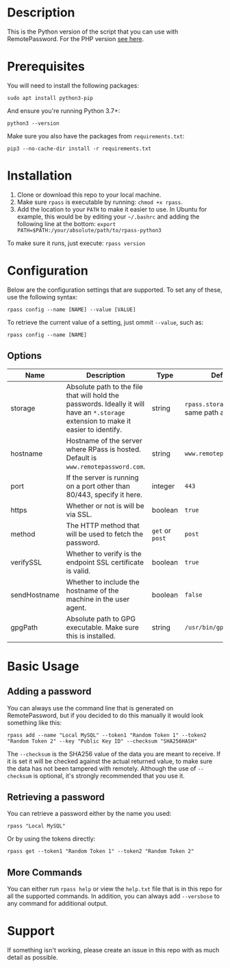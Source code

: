 # Description

This is the Python version of the script that you can use with RemotePassword. For the PHP version [see here](https://github.com/sadreck/rpass-php).

# Prerequisites

You will need to install the following packages:

```
sudo apt install python3-pip
```

And ensure you're running Python 3.7+:

```
python3 --version
```

Make sure you also have the packages from `requirements.txt`:

```
pip3 --no-cache-dir install -r requirements.txt
```

# Installation

1. Clone or download this repo to your local machine.
2. Make sure `rpass` is executable by running: `chmod +x rpass`.
3. Add the location to your `PATH` to make it easier to use. In Ubuntu for example, this would be by editing your `~/.bashrc` and adding the following line at the bottom: `export PATH=$PATH:/your/absolute/path/to/rpass-python3`

To make sure it runs, just execute: `rpass version`

# Configuration

Below are the configuration settings that are supported. To set any of these, use the following syntax:

```
rpass config --name [NAME] --value [VALUE]
```

To retrieve the current value of a setting, just ommit `--value`, such as:

```
rpass config --name [NAME]
```

## Options

| Name    | Description                                                                                                                          | Type | Default                                         |
|---------|--------------------------------------------------------------------------------------------------------------------------------------| ---- |-------------------------------------------------|
| storage | Absolute path to the file that will hold the passwords. Ideally it will have an `*.storage` extension to make it easier to identify. | string | `rpass.storage` in the same path as the script. |
| hostname | Hostname of the server where RPass is hosted. Default is `www.remotepassword.com`.                                                   | string | `www.remotepassword.com`                        |
| port | If the server is running on a port other than 80/443, specify it here.                                                               | integer | `443`                                           |
| https | Whether or not is will be via SSL.                                                                                                   | boolean | `true`                                          |
| method | The HTTP method that will be used to fetch the password.                                                                             | `get` or `post` | `post`                                          |
| verifySSL | Whether to verify is the endpoint SSL certificate is valid.                                                                          | boolean | `true`                                          |
| sendHostname | Whether to include the hostname of the machine in the user agent.                                                                    | boolean | `false`                                         |
| gpgPath | Absolute path to GPG executable. Make sure this is installed.                                                                        | string | `/usr/bin/gpg` |

# Basic Usage

## Adding a password

You can always use the command line that is generated on RemotePassword, but if you decided to do this manually it would look something like this:

```
rpass add --name "Local MySQL" --token1 "Random Token 1" --token2 "Random Token 2" --key "Public Key ID" --checksum "SHA256HASH"
```

The `--checksum` is the SHA256 value of the data you are meant to receive. If it is set it will be checked against the actual returned value, to make sure the data has not been tampered with remotely. Although the use of `--checksum` is optional, it's strongly recommended that you use it.

## Retrieving a password

You can retrieve a password either by the name you used:

```
rpass "Local MySQL"
```

Or by using the tokens directly:

```
rpass get --token1 "Random Token 1" --token2 "Random Token 2"
```

## More Commands

You can either run `rpass help` or view the `help.txt` file that is in this repo for all the supported commands. In addition, you can always add `--versbose` to any command for additional output.

# Support

If something isn't working, please create an issue in this repo with as much detail as possible.